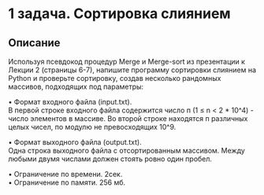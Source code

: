 # 1 задача. Сортировка слиянием
## Описание
Используя псевдокод процедур Merge и Merge-sort из презентации к Лекции 2 (страницы 6-7), напишите программу сортировки слиянием на Python и проверьте сортировку, создав несколько рандомных массивов, подходящих под параметры:

• Формат входного файла (input.txt).\
В первой строке входного файла содержится число п (1 ≤ n < 2 * 10^4) - число элементов в массиве.
Во второй строке находятся п различных целых чисел, по модулю не превосходящих 10^9.

• Формат выходного файла (output.txt).\
Одна строка выходного файла с отсортированным массивом. Между любыми двумя числами должен стоять ровно один пробел.

• Ограничение по времени. 2сек.\
• Ограничение по памяти. 256 мб.